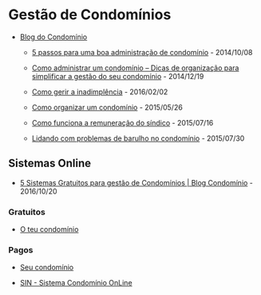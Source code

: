 # Gestão de Condomínios

* [Blog do Condomínio](http://www.blogcondominio.com.br/)

  * [5 passos para uma boa administração de condomínio](http://www.blogcondominio.com.br/administracao/5-passos-para-uma-boa-administracao-de-condominio/) - 2014/10/08

  * [Como administrar um condomínio – Dicas de organização para simplificar a gestão do seu condomínio](http://www.blogcondominio.com.br/administracao/como-administrar-um-condominio/) - 2014/12/19

  * [Como gerir a inadimplência](http://www.blogcondominio.com.br/administracao/como-gerir-a-inadimplencia/) - 2016/02/02

  * [Como organizar um condomínio](http://www.blogcondominio.com.br/blog-do-condominio/como-organizar-um-condominio/) - 2015/05/26

  * [Como funciona a remuneração do síndico](http://www.blogcondominio.com.br/administracao/como-funciona-a-remuneracao-do-sindico/) - 2015/07/16

  * [Lidando com problemas de barulho no condomínio](http://www.blogcondominio.com.br/dicas-2/lidando-com-problemas-de-barulho-no-condominio/) - 2015/07/30


## Sistemas Online

* [5 Sistemas Gratuitos para gestão de Condomínios | Blog Condomínio](http://www.blogcondominio.com.br/administracao/sistemas-gratuitos-para-gestao-de-condominios/) - 2016/10/20


### Gratuitos

* [O teu condomínio](http://www.oteucondominio.com/)


### Pagos

* [Seu condomínio](https://www.seucondominio.com.br/)

* [SIN - Sistema Condomínio OnLine](http://www.sistemacondominioonline.com.br/)
